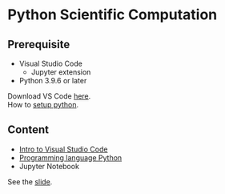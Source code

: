 # Python Scientific Computation

## Prerequisite

- Visual Studio Code
  - Jupyter extension
- Python 3.9.6 or later

Download VS Code <a href="https://code.visualstudio.com" target="_blank">here</a>. <br>
How to [setup python](./python-setup.md).

## Content

- <a href="https://code.visualstudio.com/docs/getstarted/introvideos" target="_blank">Intro to Visual Studio Code</a>
- [Programming language Python](./python)
- Jupyter Notebook

See the <a href="./slide.html" target="_blank">slide</a>.
